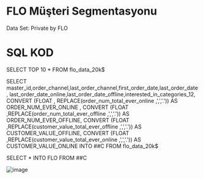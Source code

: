 # FLO Müşteri Segmentasyonu
Data Set: Private by FLO

# SQL KOD
SELECT TOP 10 * FROM flo_data_20k$
 
SELECT master_id,order_channel,last_order_channel,first_order_date,last_order_date,
last_order_date_online,last_order_date_offline,interested_in_categories_12,
CONVERT (FLOAT , REPLACE(order_num_total_ever_online ,',','.')) AS ORDER_NUM_EVER_ONLINE ,
CONVERT (FLOAT ,REPLACE(order_num_total_ever_offline ,',','.')) AS ORDER_NUM_EVER_OFFLINE,
CONVERT (FLOAT ,REPLACE(customer_value_total_ever_offline ,',','.')) AS CUSTOMER_VALUE_OFFLINE,
CONVERT (FLOAT ,REPLACE(customer_value_total_ever_online ,',','.')) AS CUSTOMER_VALUE_ONLINE
INTO ##C
FROM flo_data_20k$

SELECT * INTO FLO FROM ##C

![image](https://user-images.githubusercontent.com/92053918/195984313-ec370d3a-3fbc-440e-b7cc-b4d978d5513e.png)
